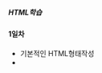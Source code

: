 ##### HTML학습

#### 1일차
- 기본적인 HTML형태작성
- <style>을 이용하여 텍스트 형태변환
- <a>태그를 이용하여 웹페이지 태그만들기

![a태그](https://raw.githubusercontent.com/Hsegunn/HTMLStudy/main/image/image1.png)

#### 2일차
- 텍스트 폰트 변경하기
- 태그를 이용하여 리스트 만들기
- 테이블태그를 이용하여 표 만들기

![테이블](https://raw.githubusercontent.com/Hsegunn/HTMLStudy/main/image/image2.png)

- 웹페이지에 사진띄우기, 동영상 및 오디오 재생하기

![사진](https://raw.githubusercontent.com/Hsegunn/HTMLStudy/main/image/image3.png)

#### 3일차
- form 태그를 이용한 html 학습

![form태그](https://raw.githubusercontent.com/Hsegunn/HTMLStudy/main/image/image4.png)

#### 4일차
- HTML 태그성질 학습
- 태그 성질에 따른 분류
    - 블록 요소 태그
        - html, body, div, p, ul, ol, li, dl, dt ...
        - 기본 가로 공간의 크기가 부모태그와 동일하게 인식
        - 연속해서 작성하면 세로로 배열됨
        - 공간값이 적용됨(w, h)
    - 인라인 요소 태그
        - a, span, strong, i, em ...
        - 기본 가로 공간의 크기가 안쪽에 포함된 내용만큼만 인식(CONTENT)
        - 연속해서 작성하면 가로로 배열됨
        - 공간값이 적용 안됨
    - 인라인 블록요소 태그
        - img, input, button ...
        - 기본 가로 공간의 크기가 안쪽에 포함된 내용만큼 인식
        - 연속해서 작성하면 가로배열
        - 공간값이 적용됨
- CSS 학습

#### 5일차
- CSS 선택자 학습
    - 구조 선택자: 특정 위치에 있는 태그를 선택할 때 사용
    - 속성 선택자: input 태그의 type속성에 사용
    - 상태 선택자: 입력 양식의 상태를 선택할 때 사용
    - 반응 선택자: 사용자가 마우스로 특정한 행동을 취했을 때 CSS 속성을 지정 할 수 있음

    ![반응 선택자](https://raw.githubusercontent.com/Hsegunn/HTMLStudy/main/image/image5.gif)

#### 6일차
- CSS 학습
    - CSS display학습
    - border를 이용하여 body 꾸미기

    ![borderSolid](https://raw.githubusercontent.com/Hsegunn/HTMLStudy/main/image/image6.png)

    - background 이미지 삽입

    ![backgroundIMG](https://raw.githubusercontent.com/Hsegunn/HTMLStudy/main/image/image7.png)

#### 7일차
- CSS 학습
    - font-family를 이용하여 글꼴바꾸기
    - text-align을 이용하여 글 정렬하기
    - text-shadow를 이용하여 글에 그림자넣기
    - position을 이용하여 도형의 위치를 지정

#### 8일차
- CSS 단위 적용기준
    - 부모요소에 따라서 사이즈가 변경되어야 하는 경우: % , em
      그렇지 않을 경우: 뷰포트, rem
    - 요소의 너비 또는 높이에 따라서 사이즈가 변경되어야 하는 경우: % , 뷰포트
      폰트에 따라서 크기가 변경될 경우: em, rem
    - em VS rem
        - rem은 루트요소에 있는 폰트 사이즈에 따라서 크기가 결정됨
        - em은 부모요소에 있는 폰트 사이즈에 따라서 크기가 결정됨

#### 9일차
- CSS 미디어 쿼리 (미디어 쿼리문사용 시 띄어쓰기 주의할 것 띄어쓰기를 안하면 적용이 안됨)
    - @media screen and (max-width: 767px): 뷰포트의 가로너비가 767px 이상인 경우 적용 

#### 10일차
- 자바 스크립트 학습
    - 전역변수와 지역변수
    - 함수 호이스팅
    - 동적타입
    - 반복문과 조건문
- 학습 내용을 바탕으로 예제문제 풀이

#### 11일차
- 자바 스크립트 학습
    - 함수와 파라미터
    - 반복문을 활용한 배열출력
    - 화살표 함수와 콜백함수

#### 12일차
- 자바 스크립트 학습
    - 클래스 학습
    - HTMLCollection : javascript가 문서객체에 접근해서 받아오는 리턴타입(배열)
    - HTMLCollection 객체를 반환하는 메서드(DOM요소에 접근)
        - getElementByTagName('name')
        - getElementByClassName('name')
        - getElementById('id')

#### 13일차
- 자바 스크립트 내용정리
    - DOM (Document Object Model)
        - 자바스크립트를 HTML에 적용하기 위해서 HTML의 요소를 문서객체형태로 이해하는 것
    - DOM API
        - Document : <html> dom 트리의 루트노드 (문서전체)
        - Element : 각 태그
        - arribute : 속성
        - style : css
        - collection : 배열..
    - textContent : 노드의 text에 접근하여 출력

#### 14일차
- 자바 스크립트 학습
    - async
        - callback: js에서 함수는 object. 그래서, 함수는 다른 함수의 인자로 쓰일 수도 어떤 함수에 의해 리턴 될 
                    수도 있음. 이런 함수를 고차 함수. 결국, 인자로 넘겨지는 함수를 콜백 함수라고 한다
        - async await
            - promise: 콜백함수 대신에 사용하는 비동기 오브젝트, producer와 consumer를 연결해주는 js객체
            - Producer: promise를 사용해서 비동기 실행함수를 만들고 실행결과 성공하면 resolve(value)호출,
                        결과값을 consumer에게 전달 실패하면 reject(error)를 전달
            - 상태: 대기(pending), 거절(reject), 이행(fulfilled)
            - consumer: then()

#### 15일차
- 자바 스크립트 학습
    - Fetch API: 백엔드와 통신하는 API, fetch(url, option) return은 promise타입의 객체
    - .then(): promise를 처리할 수 있는 메서드

- 자바 스크립트 옷 필터링 프로그램 만들기
